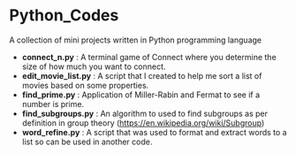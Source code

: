 # Python_Codes

A collection of mini projects written in Python programming language

 - **connect_n.py** : A terminal game of Connect where you determine the size of how much you want to connect.
 - **edit_movie_list.py** :  A script that I created to help me sort a list of movies based on some properties.
 - **find_prime.py** : Application of Miller-Rabin and Fermat to see if a number is prime.
 - **find_subgroups.py** : An algorithm to used to find subgroups as per definition in group theory (https://en.wikipedia.org/wiki/Subgroup)
 - **word_refine.py** : A script that was used to format and extract words to a list so can be used in another code.
